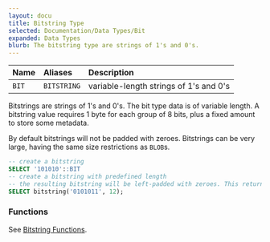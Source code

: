 ```yaml
---
layout: docu
title: Bitstring Type
selected: Documentation/Data Types/Bit
expanded: Data Types
blurb: The bitstring type are strings of 1's and 0's.
---
```


| Name | Aliases | Description |
|:---|:---|:---|
| `BIT` | `BITSTRING` | variable-length strings of 1's and 0's |


Bitstrings are strings of 1's and 0's. The bit type data is of variable length. A bitstring value requires 1 byte for each group of 8 bits, plus a fixed amount to store some metadata. 

By default bitstrings will not be padded with zeroes. 
Bitstrings can be very large, having the same size restrictions as `BLOB`s.


```sql
-- create a bitstring 
SELECT '101010'::BIT
-- create a bitstring with predefined length 
-- the resulting bitstring will be left-padded with zeroes. This returns 000000101011
SELECT bitstring('0101011', 12);
```

### Functions
See [Bitstring Functions](../functions/bitstring).
